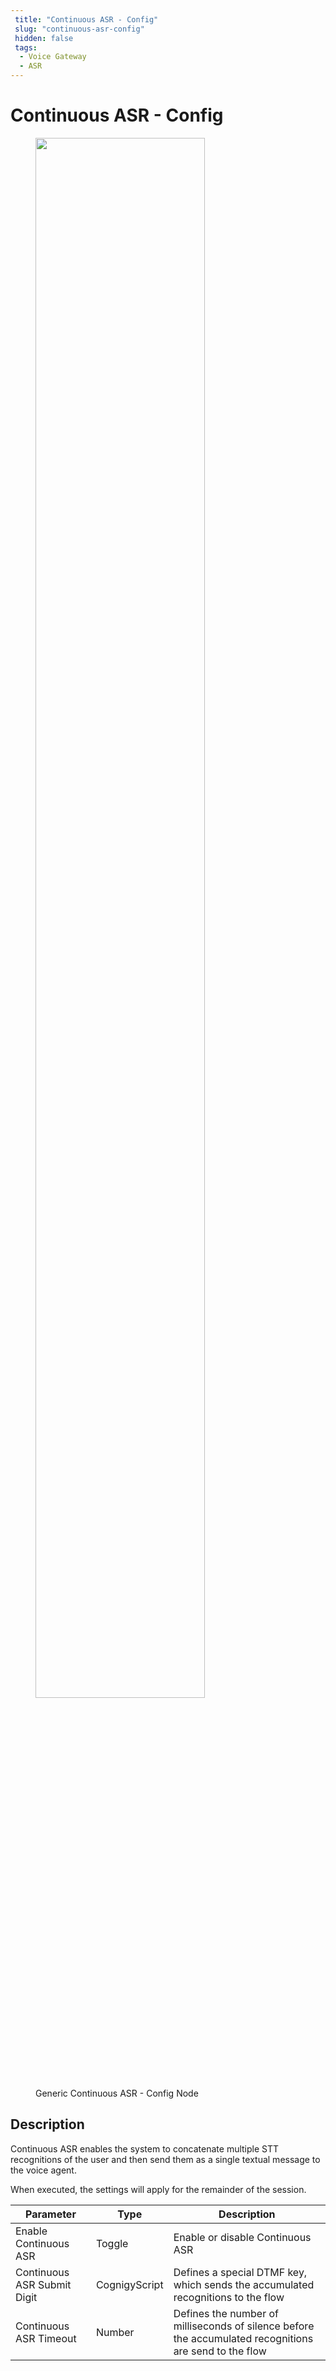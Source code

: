 ```yaml
---
 title: "Continuous ASR - Config" 
 slug: "continuous-asr-config" 
 hidden: false 
 tags: 
  - Voice Gateway
  - ASR
---
```


# Continuous ASR - Config

<figure>
  <img class="image-center" src="../../../../../../_assets/ai/build/node-reference/generic-voice/continuous-asr-config.png" width="80%" />
  <figcaption>Generic Continuous ASR - Config Node</figcaption>
</figure>

## Description

Continuous ASR enables the system to concatenate multiple STT recognitions of the user and then send them as a single textual message to the voice agent.

When executed, the settings will apply for the remainder of the session.

| Parameter                   | Type          | Description                                                                                            |
|-----------------------------|---------------|--------------------------------------------------------------------------------------------------------|
| Enable Continuous ASR       | Toggle        | Enable or disable Continuous ASR                                                                       |
| Continuous ASR Submit Digit | CognigyScript | Defines a special DTMF key, which sends the accumulated recognitions to the flow                       |
| Continuous ASR Timeout      | Number        | Defines the number of milliseconds of silence before the accumulated recognitions are send to the flow |